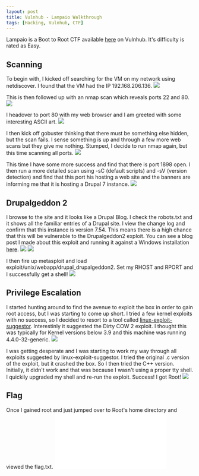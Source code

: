 ```yaml
---
layout: post
title: Vulnhub - Lampaio Walkthrough
tags: [Hacking, Vulnhub, CTF]
---
```

Lampaio is a Boot to Root CTF available [here](https://www.vulnhub.com/entry/lampiao-1,249/) on Vulnhub. It's difficulty is rated as Easy.

## Scanning
To begin with, I kicked off searching for the VM on my network using netdiscover. I found that the VM had the IP 192.168.206.136.
![](/img/lampiao/netdiscover.png)

This is then followed up with an nmap scan which reveals ports 22 and 80. 
![](/img/lampiao/nmap1.png)

I headover to port 80 with my web browser and I am greeted with some interesting ASCII art. 
![](/img/lampiao/port80.PNG)

I then kick off gobuster thinking that there must be something else hidden, but the scan fails. I sense something is up and through a few more web scans but they give me nothing. Stumped, I decide to run nmap again, but this time scanning all ports.
![](/img/lampiao/nmap2.png)

This time I have some more success and find that there is port 1898 open. I then run a more detailed scan using -sC (default scripts) and -sV (version detection) and find that this port his hosting a web site and the banners are informing me that it is hosting a Drupal 7 instance.
![](/img/lampiao/nmap3.png)

## Drupalgeddon 2
I browse to the site and it looks like a Drupal Blog. I check the robots.txt and it shows all the familiar entries of a Drupal site. I view the change log and confirm that this instance is version 7.54. This means there is a high chance that this will be vulnerable to the Drupalgeddon2 exploit. You can see a blog post I made about this exploit and running it against a Windows installation [here](https://wjmccann.github.io/blog/2018/06/02/Drupalgeddon2).
![](/img/lampiao/drupal.PNG)
![](/img/lampiao/changelog.png)

I then fire up metasploit and load exploit/unix/webapp/drupal_drupalgeddon2. Set my RHOST and RPORT and I successfully get a shell!
![](/img/lampiao/shell.png)

## Privilege Escalation
I started hunting around to find the avenue to exploit the box in order to gain root access, but I was starting to come up short. I tried a few kernel exploits with no success, so I decided to resort to a tool called [linux-exploit-suggestor](https://github.com/mzet-/linux-exploit-suggester). Interestinly it suggested the Dirty COW 2 exploit. I thought this was typically for Kernel versions below 3.9 and this machine was running 4.4.0-32-generic.
![](/img/lampiao/exploit.png)

I was getting desperate and I was starting to work my way through all exploits suggested by linux-exploit-suggestor. I tried the original .c version of the exploit, but it crashed the box. So I then tried the C++ version. Initially, it didn't work and that was because I wasn't using a proper tty shell. I quickily upgraded my shell and re-run the exploit. Success! I got Root!
![](/img/lampiao/root.png)

## Flag
Once I gained root and just jumped over to Root's home directory and viewed the flag.txt.
![](/img/lampiao/flag.txt)
